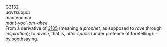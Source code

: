 G3132  
μαντεύομαι  
manteuomai  
*mant-yoo‘-om-ahee*  
From a derivative of [3105](g3105) (meaning a *prophet*, as supposed to
*rave* through *inspiration*); to *divine*, that is, *utter* *spells*
(under pretence of foretelling): - by soothsaying.  
